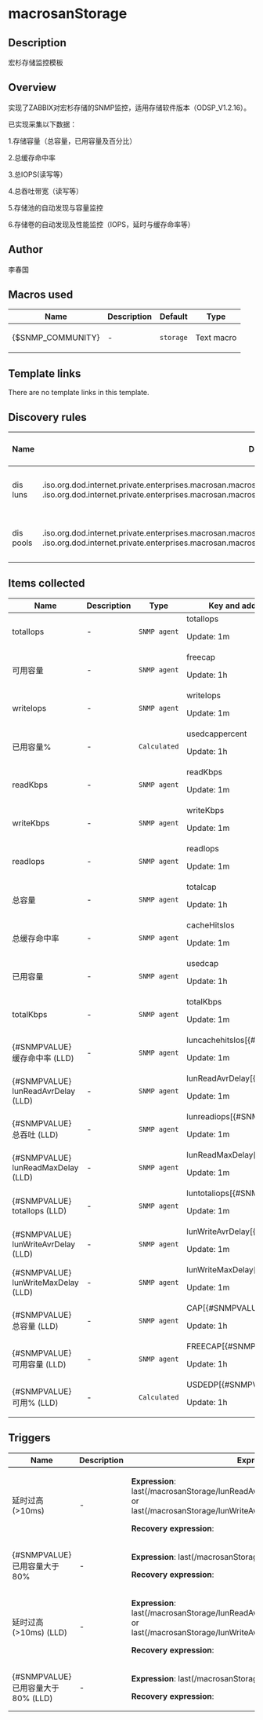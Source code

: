 # macrosanStorage

## Description

宏杉存储监控模板

## Overview

实现了ZABBIX对宏杉存储的SNMP监控，适用存储软件版本（ODSP\_V1.2.16）。


已实现采集以下数据：


1.存储容量（总容量，已用容量及百分比）


2.总缓存命中率


3.总IOPS(读写等）


4.总吞吐带宽（读写等）


5.存储池的自动发现与容量监控


6.存储卷的自动发现及性能监控（IOPS，延时与缓存命率等）



## Author

李春国

## Macros used

|Name|Description|Default|Type|
|----|-----------|-------|----|
|{$SNMP_COMMUNITY}|<p>-</p>|`storage`|Text macro|
## Template links

There are no template links in this template.

## Discovery rules

|Name|Description|Type|Key and additional info|
|----|-----------|----|----|
|dis luns|<p>.iso.org.dod.internet.private.enterprises.macrosan.macrosanStorage.msStorageSystem.msStorageStatus.poolInfo.poolTable .iso.org.dod.internet.private.enterprises.macrosan.macrosanStorage.msStorageSystem.msStorageStatus.poolInfo.poolTable</p>|`SNMP agent`|luns<p>Update: 1d</p>|
|dis pools|<p>.iso.org.dod.internet.private.enterprises.macrosan.macrosanStorage.msStorageSystem.msStorageStatus.poolInfo.poolTable .iso.org.dod.internet.private.enterprises.macrosan.macrosanStorage.msStorageSystem.msStorageStatus.poolInfo.poolTable</p>|`SNMP agent`|pools<p>Update: 1d</p>|
## Items collected

|Name|Description|Type|Key and additional info|
|----|-----------|----|----|
|totalIops|<p>-</p>|`SNMP agent`|totalIops<p>Update: 1m</p>|
|可用容量|<p>-</p>|`SNMP agent`|freecap<p>Update: 1h</p>|
|writeIops|<p>-</p>|`SNMP agent`|writeIops<p>Update: 1m</p>|
|已用容量%|<p>-</p>|`Calculated`|usedcappercent<p>Update: 1h</p>|
|readKbps|<p>-</p>|`SNMP agent`|readKbps<p>Update: 1m</p>|
|writeKbps|<p>-</p>|`SNMP agent`|writeKbps<p>Update: 1m</p>|
|readIops|<p>-</p>|`SNMP agent`|readIops<p>Update: 1m</p>|
|总容量|<p>-</p>|`SNMP agent`|totalcap<p>Update: 1h</p>|
|总缓存命中率|<p>-</p>|`SNMP agent`|cacheHitsIos<p>Update: 1m</p>|
|已用容量|<p>-</p>|`SNMP agent`|usedcap<p>Update: 1h</p>|
|totalKbps|<p>-</p>|`SNMP agent`|totalKbps<p>Update: 1m</p>|
|{#SNMPVALUE}  缓存命中率 (LLD)|<p>-</p>|`SNMP agent`|luncachehitsIos[{#SNMPVALUE}]<p>Update: 1m</p>|
|{#SNMPVALUE} lunReadAvrDelay (LLD)|<p>-</p>|`SNMP agent`|lunReadAvrDelay[{#SNMPVALUE}]<p>Update: 1m</p>|
|{#SNMPVALUE}  总吞吐 (LLD)|<p>-</p>|`SNMP agent`|lunreadiops[{#SNMPVALUE}]<p>Update: 1m</p>|
|{#SNMPVALUE} lunReadMaxDelay (LLD)|<p>-</p>|`SNMP agent`|lunReadMaxDelay[{#SNMPVALUE}]<p>Update: 1m</p>|
|{#SNMPVALUE}  totalIops (LLD)|<p>-</p>|`SNMP agent`|luntotaliops[{#SNMPVALUE}]<p>Update: 1m</p>|
|{#SNMPVALUE} lunWriteAvrDelay (LLD)|<p>-</p>|`SNMP agent`|lunWriteAvrDelay[{#SNMPVALUE}]<p>Update: 1m</p>|
|{#SNMPVALUE} lunWriteMaxDelay (LLD)|<p>-</p>|`SNMP agent`|lunWriteMaxDelay[{#SNMPVALUE}]<p>Update: 1m</p>|
|{#SNMPVALUE}  总容量 (LLD)|<p>-</p>|`SNMP agent`|CAP[{#SNMPVALUE} ]<p>Update: 1h</p>|
|{#SNMPVALUE}  可用容量 (LLD)|<p>-</p>|`SNMP agent`|FREECAP[{#SNMPVALUE} ]<p>Update: 1h</p>|
|{#SNMPVALUE}  可用% (LLD)|<p>-</p>|`Calculated`|USDEDP[{#SNMPVALUE} ]<p>Update: 1h</p>|
## Triggers

|Name|Description|Expression|Priority|
|----|-----------|----------|--------|
|延时过高(>10ms)|<p>-</p>|<p>**Expression**: last(/macrosanStorage/lunReadAvrDelay[{#SNMPVALUE}])>=10000 or last(/macrosanStorage/lunWriteAvrDelay[{#SNMPVALUE}])>=10000</p><p>**Recovery expression**: </p>|average|
|{#SNMPVALUE} 已用容量大于80%|<p>-</p>|<p>**Expression**: last(/macrosanStorage/USDEDP[{#SNMPVALUE} ])>80</p><p>**Recovery expression**: </p>|average|
|延时过高(>10ms) (LLD)|<p>-</p>|<p>**Expression**: last(/macrosanStorage/lunReadAvrDelay[{#SNMPVALUE}])>=10000 or last(/macrosanStorage/lunWriteAvrDelay[{#SNMPVALUE}])>=10000</p><p>**Recovery expression**: </p>|average|
|{#SNMPVALUE} 已用容量大于80% (LLD)|<p>-</p>|<p>**Expression**: last(/macrosanStorage/USDEDP[{#SNMPVALUE} ])>80</p><p>**Recovery expression**: </p>|average|
